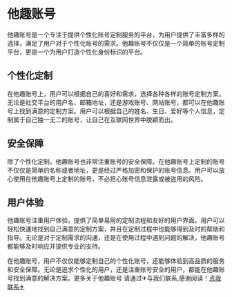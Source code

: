 # 他趣账号

他趣账号是一个专注于提供个性化账号定制服务的平台，为用户提供了丰富多样的选择，满足了用户对于个性化账号的需求。他趣账号不仅仅是一个简单的账号定制平台，更是一个为用户打造个性化身份标识的平台。

## 个性化定制

在他趣账号上，用户可以根据自己的喜好和需求，选择各种各样的账号定制方案。无论是社交平台的用户名、邮箱地址，还是游戏账号、网站账号，都可以在他趣账号上找到满意的定制方案。用户可以根据自己的姓名、生日、爱好等个人信息，定制属于自己独一无二的账号，让自己在互联网世界中脱颖而出。

## 安全保障

除了个性化定制，他趣账号也非常注重账号的安全保障。在他趣账号上定制的账号不仅仅是简单的名称或者地址，更是经过严格加密和保护的账号信息。用户可以放心使用在他趣账号上定制的账号，不必担心账号信息泄露或被盗用的风险。

## 用户体验

他趣账号注重用户体验，提供了简单易用的定制流程和友好的用户界面。用户可以轻松快速地找到自己满意的定制方案，并且在定制过程中也能够得到及时的帮助和指导。无论是对于定制需求的沟通，还是在使用过程中遇到问题的解决，他趣账号都能够及时响应并提供专业的支持。

在他趣账号，用户不仅仅能够定制自己的个性化账号，还能够体验到高品质的服务和安全保障。无论是追求个性化的用户，还是注重账号安全的用户，都能在他趣账号找到满意的解决方案。更多关于他趣账号 请通过✈与我们联系,感谢阅读！[点我联系✈](https://www.k02.cc)